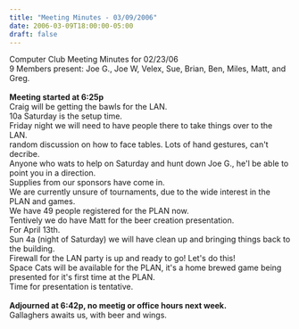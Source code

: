 ```yaml
---
title: "Meeting Minutes - 03/09/2006"
date: 2006-03-09T18:00:00-05:00
draft: false
---
```


Computer Club Meeting Minutes for 02/23/06<br>
9 Members present: Joe G., Joe W, Velex, Sue, Brian, Ben, Miles, Matt, and Greg.<br>
<br>
<b>Meeting started at 6:25p</b><br>
Craig will be getting the bawls for the LAN. <br>
10a Saturday is the setup time.<br>
Friday night we will need to have people there to take things over to the LAN.<br>
random discussion on how to face tables. Lots of hand gestures, can't decribe.<br>
Anyone who wats to help on Saturday and hunt down Joe G., he'l be able to point you in a direction.<br>
Supplies from our sponsors have come in.<br>
We are currently unsure of tournaments, due to the wide interest in the PLAN and games.<br>
We have 49 people registered for the PLAN now.<br>
Tentively we do have Matt for the beer creation presentation.<br>
For April 13th.<br>
Sun 4a (night of Saturday) we will have clean up and bringing things back to the building.<br>
Firewall for the LAN party is up and ready to go! Let's do this!<br>
Space Cats will be available for the PLAN, it's a home brewed game being presented for it's first time at the PLAN.<br>  Time for presentation is tentative.<br>
<br>
<b>Adjourned at 6:42p, no meetig or office hours next week.</b><br>
Gallaghers awaits us, with beer and wings.<br>
<br>
